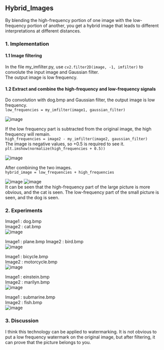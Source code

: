 ## Hybrid_Images
By blending the high-frequency portion of one image with the low-frequency portion of another,  you get a hybrid image that leads to different interpretations at different distances.

### 1. Implementation
#### 1.1 Image filtering
In the file my_imfilter.py, use ```cv2.filter2D(image, -1, imfilter)``` to convolute the input image and Gaussian filter.  
The output image is low frequency.  

#### 1.2 Extract and combine the high-frequency and low-frequency signals
Do convolution with dog.bmp and Gaussian filter, the output image is low frequency.  
```low_frequencies = my_imfilter(image1, gaussian_filter)```  

![image](https://user-images.githubusercontent.com/128220508/226160239-f8883af9-9308-4e44-9ef8-28dfbd4143a2.png)  

If the low frequency part is subtracted from the original image, the high frequency will remain.  
```high_frequencies = image2 - my_imfilter(image2, gaussian_filter)```  
The image is negative values, so +0.5 is required to see it.   
```plt.imshow(normalize(high_frequencies + 0.5))```  

![image](https://user-images.githubusercontent.com/128220508/226160410-8139c154-35b6-4eb1-8845-4d74604c2e95.png)  

After combining the two images.  
```hybrid_image = low_frequencies + high_frequencies```  

![image](https://user-images.githubusercontent.com/128220508/226160439-7e1181d3-4ba5-4556-9e2a-06c3dd5a76c4.png)
![image](https://user-images.githubusercontent.com/128220508/226160444-9cd77cb7-e6ac-4be9-bdc4-14a2d2aa7fb0.png)  
It can be seen that the high-frequency part of the large picture is more obvious, and the cat is seen. 
The low-frequency part of the small picture is seen, and the dog is seen.

### 2. Experiments
Image1 : dog.bmp  
Image2 : cat.bmp  
![image](https://user-images.githubusercontent.com/128220508/226160913-ff59420a-481a-4029-8019-dcba20752f03.png)  

Image1 : plane.bmp 
Image2 : bird.bmp  
![image](https://user-images.githubusercontent.com/128220508/226160932-0be59721-fddf-4b77-846f-f949e8ad07a2.png)  

Image1 : bicycle.bmp  
Image2 : motorcycle.bmp   
![image](https://user-images.githubusercontent.com/128220508/226160965-81a04842-fdc5-4d2d-8a9d-89ebf429920d.png)  

Image1 : einstein.bmp  
Image2 : marilyn.bmp  
![image](https://user-images.githubusercontent.com/128220508/226160982-9823cd46-503a-478f-a3a7-86e50bbd16d9.png)  

Image1 : submarine.bmp   
Image2 : fish.bmp   
![image](https://user-images.githubusercontent.com/128220508/226160995-0e5897fd-446b-4e6f-b98d-3bc71c1a64c7.png)  

### 3. Discussion
I think this technology can be applied to watermarking. It is not obvious to put a low frequency watermark on the original image, but after filtering, it can prove that the picture belongs to you.
